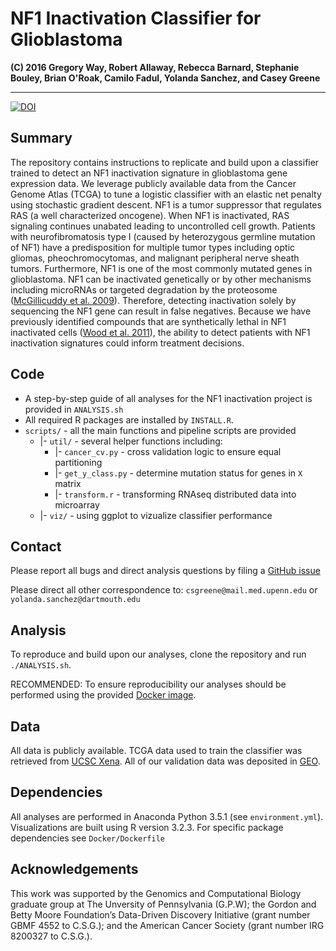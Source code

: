 # NF1 Inactivation Classifier for Glioblastoma

**(C) 2016 Gregory Way, Robert Allaway, Rebecca Barnard,
Stephanie Bouley, Brian O'Roak, Camilo Fadul,
Yolanda Sanchez, and Casey Greene**

---

[![DOI](https://zenodo.org/badge/18957/greenelab/nf1_inactivation.svg)](https://zenodo.org/badge/latestdoi/18957/greenelab/nf1_inactivation)

## Summary

The repository contains instructions to replicate and build upon a classifier
trained to detect an NF1 inactivation signature in glioblastoma gene expression
data. We leverage publicly available data from the Cancer Genome Atlas (TCGA) to
 tune a logistic classifier with an elastic net penalty using stochastic
gradient descent. NF1 is a tumor suppressor that regulates RAS (a well
characterized oncogene). When NF1 is inactivated, RAS signaling continues
unabated leading to uncontrolled cell growth. Patients with neurofibromatosis
type I (caused by heterozygous germline mutation of NF1) have a predisposition
for multiple tumor types including optic gliomas, pheochromocytomas, and
malignant peripheral nerve sheath tumors. Furthermore, NF1 is one of the most
commonly mutated genes in glioblastoma. NF1 can be inactivated genetically or by
other mechanisms including microRNAs or targeted degradation by the proteosome
([McGillicuddy et al. 2009](http://www.ncbi.nlm.nih.gov/pubmed/19573811)).
Therefore, detecting inactivation solely by sequencing the NF1 gene can result
in false negatives. Because we have previously identified compounds that are
synthetically lethal in NF1 inactivated cells
([Wood et al. 2011](http://www.ncbi.nlm.nih.gov/pubmed/21697395)),
the ability to detect patients with NF1 inactivation signatures could inform
treatment decisions.

## Code

* A step-by-step guide of all analyses for the NF1 inactivation project is
provided in `ANALYSIS.sh`
* All required R packages are installed by `INSTALL.R`.
* `scripts/` - all the main functions and pipeline scripts are provided
  * |- `util/` - several helper functions including:
    * |- `cancer_cv.py` - cross validation logic to ensure equal partitioning
    * |- `get_y_class.py` - determine mutation status for genes in `X` matrix
    * |- `transform.r` - transforming RNAseq distributed data into microarray
  * |- `viz/` - using ggplot to vizualize classifier performance

## Contact

Please report all bugs and direct analysis questions by filing a
[GitHub issue](https://github.com/greenelab/nf1_inactivation/issues)

Please direct all other correspondence to: `csgreene@mail.med.upenn.edu` or
`yolanda.sanchez@dartmouth.edu`

## Analysis

To reproduce and build upon our analyses, clone the repository and run
`./ANALYSIS.sh`.

RECOMMENDED:
To ensure reproducibility our analyses should be performed using the provided
[Docker image](https://hub.docker.com/r/gregway/nf1_inactivation).

## Data

All data is publicly available. TCGA data used to train the classifier was
retrieved from [UCSC Xena](https://genome-cancer.soe.ucsc.edu/proj/site/xena/datapages/).
All of our validation data was deposited in [GEO](http://www.ncbi.nlm.nih.gov/geo/).

## Dependencies

All analyses are performed in Anaconda Python 3.5.1 (see `environment.yml`).
Visualizations are built using R version 3.2.3. For specific package
dependencies see `Docker/Dockerfile`

## Acknowledgements

This work was supported by the Genomics and Computational Biology graduate group
at The Unversity of Pennsylvania (G.P.W); the Gordon and Betty Moore
Foundation’s Data-Driven Discovery Initiative (grant number GBMF 4552 to
C.S.G.); and the American Cancer Society (grant number IRG 8200327 to C.S.G.).
